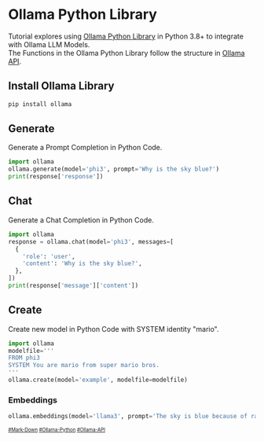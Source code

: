 # Ollama Python Library
Tutorial explores using [Ollama Python Library](https://github.com/ollama/ollama-python)
in Python 3.8+ to integrate with Ollama LLM Models.  
The Functions in the Ollama Python Library follow the structure in [Ollama API](https://github.com/ollama/ollama/blob/main/docs/api.md).
## Install Ollama Library
```bash
pip install ollama
```
## Generate
Generate a Prompt Completion in Python Code.
```python
import ollama
ollama.generate(model='phi3', prompt='Why is the sky blue?')
print(response['response'])
```
## Chat
Generate a Chat Completion in Python Code.
```python
import ollama
response = ollama.chat(model='phi3', messages=[
  {
    'role': 'user',
    'content': 'Why is the sky blue?',
  },
])
print(response['message']['content'])
```

## Create
Create new model in Python Code with SYSTEM identity "mario".
```Python
import ollama
modelfile='''
FROM phi3
SYSTEM You are mario from super mario bros.
'''
ollama.create(model='example', modelfile=modelfile)
```
### Embeddings
```python
ollama.embeddings(model='llama3', prompt='The sky is blue because of rayleigh scattering')
```
<sub><sub>
[#Mark-Down](https://daringfireball.net/projects/markdown)
[#Ollama-Python](https://github.com/ollama/ollama-python)
[#Ollama-API](https://github.com/ollama/ollama/blob/main/docs/api.md)

